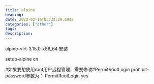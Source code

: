 ```yaml
---
title: alpine 
heading: 
date: 2022-02-16T03:32:29.694Z
categories: ["other"]
tags: 
description: 
---
```




alpine-virt-3.15.0-x86_64 安装

setup-alpine
cn

#如果要想使用root用户远程管理，需要修改#PermitRootLogin prohibit-password参数为：
PermitRootLogin yes